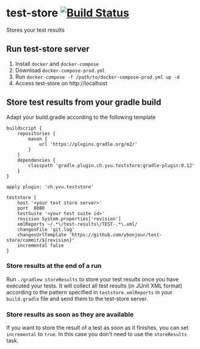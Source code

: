 # test-store [![Build Status](https://travis-ci.org/ybonjour/test-store.svg?branch=master)](https://travis-ci.org/ybonjour/test-store)
Stores your test results

## Run test-store server
1. Install `docker` and `docker-compose`
2. Download `docker-compose-prod.yml`
3. Run `docker-compose -f /path/to/docker-compose-prod.yml up -d`
4. Access test-store on http://localhost


## Store test results from your gradle build
Adapt your build.gradle according to the following template

```
buildscript {
    repositories {
        maven {
            url 'https://plugins.gradle.org/m2/'
        }
    }
    dependencies {
        classpath 'gradle.plugin.ch.yvu.teststore:gradle-plugin:0.12'
    }
}

apply plugin: 'ch.yvu.teststore'

teststore {
    host '<your test store server>'
    port  8080
    testSuite '<your test suite id>'
    revision System.properties['revision']
    xmlReports ~/.*\/test-results\/TEST-.*\.xml/
    changesFile 'git.log'
    changesUrlTemplate 'https://github.com/ybonjour/test-store/commit/${revision}'
    incremental false
}
```

### Store results at the end of a run
Run `./gradlew storeResults` to store your test results once you have executed your tests. It will collect all test results (in JUnit XML format) according to the pattern specified in `teststore.xmlReports` in your `build.gradle` file and send them to the test-store server.

### Store results as soon as they are available
If you want to store the result of a test as soon as it finishes, you can set `incremental` to `true`. In this case you don't need to use the `storeResults` task.

